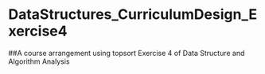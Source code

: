 # DataStructures_CurriculumDesign_Exercise4
##A course arrangement using topsort
Exercise 4 of Data Structure and Algorithm Analysis
